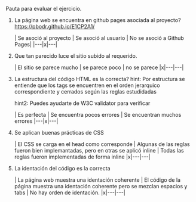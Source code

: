 
Pauta para evaluar el ejercicio.

1. La página web se encuentra en github pages asociada al proyecto?
https://pbodr.github.io/E1CP2A1/

	| Se asoció al proyecto | Se asoció al usuario | No se asoció a Github Pages|
	|---|x|---|
 
2. Que tan parecido luce el sitio subido al requerido.

	| El sitio se parece mucho | se parece poco | no se parece
|x|---|---|


3. La estructura del código HTML es la correcta?
	hint: Por estructura se entiende que los tags se encuentren en el orden jerarquico correspondiente y cerrados según las reglas estudidadas
	
	hint2: Puedes ayudarte de W3C validator para verificar

	| Es perfecta | Se encuentra pocos errores | Se encuentran muchos errores 
	|---|x|---|

4. Se aplican buenas prácticas de CSS 

	| El CSS se carga en el head como corresponde | Algunas de las reglas fueron bien implemantadas, pero en otras se aplicó inline | Todas las reglas fueron implementadas de forma inline
	|x|---|---|

5. La identación del código es la correcta

	| La página web muestra una identación coherente | El código de la página muestra una identación coherente pero se mezclan espacios y tabs | No hay orden de identación.
	|x|---|---|
